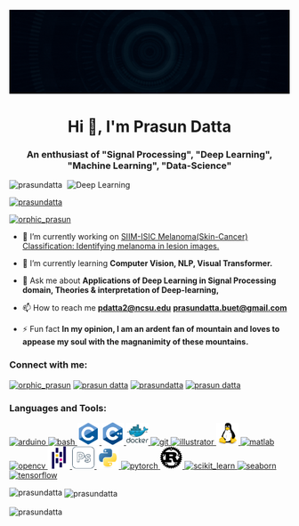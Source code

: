![MasterHead](https://github.com/PrasunDatta/PrasunDatta/blob/main/MyGif.gif)
<h1 align="center">Hi 👋, I'm Prasun Datta</h1>
<h3 align="center">An enthusiast of "Signal Processing", "Deep Learning", "Machine Learning", "Data-Science"</h3>
<img align="right" alt = "Deep Learning" width="400" src="https://editor.analyticsvidhya.com/uploads/95577cnn2.gif">

<p align="left"> <img src="https://komarev.com/ghpvc/?username=prasundatta&label=Profile%20views&color=0e75b6&style=flat" alt="prasundatta" /> </p>

<p align="left"> <a href="https://github.com/ryo-ma/github-profile-trophy"><img src="https://github-profile-trophy.vercel.app/?username=prasundatta" alt="prasundatta" /></a> </p>

<p align="left"> <a href="https://twitter.com/orphic_prasun" target="blank"><img src="https://img.shields.io/twitter/follow/orphic_prasun?logo=twitter&style=for-the-badge" alt="orphic_prasun" /></a> </p>

- 🔭 I’m currently working on [SIIM-ISIC Melanoma(Skin-Cancer) Classification: Identifying melanoma in lesion images.](kaggle.com/c/siim-isic-melanoma-classification)

- 🌱 I’m currently learning **Computer Vision, NLP, Visual Transformer.**

- 💬 Ask me about **Applications of Deep Learning in Signal Processing domain, Theories & interpretation of Deep-learning,**

- 📫 How to reach me **pdatta2@ncsu.edu** **prasundatta.buet@gmail.com**

- ⚡ Fun fact **In my opinion, I am an ardent fan of mountain and loves to appease my soul with the magnanimity of these mountains.**

<h3 align="left">Connect with me:</h3>
<p align="left">
<a href="https://twitter.com/orphic_prasun" target="blank"><img align="center" src="https://raw.githubusercontent.com/rahuldkjain/github-profile-readme-generator/master/src/images/icons/Social/twitter.svg" alt="orphic_prasun" height="30" width="40" /></a>
<a href="https://linkedin.com/in/prasun-datta-1120b4146" target="blank"><img align="center" src="https://raw.githubusercontent.com/rahuldkjain/github-profile-readme-generator/master/src/images/icons/Social/linked-in-alt.svg" alt="prasun datta" height="30" width="40" /></a>
<a href="https://kaggle.com/prasundatta" target="blank"><img align="center" src="https://raw.githubusercontent.com/rahuldkjain/github-profile-readme-generator/master/src/images/icons/Social/kaggle.svg" alt="prasundatta" height="30" width="40" /></a>
<a href="https://fb.com/prasun.datta.1426" target="blank"><img align="center" src="https://raw.githubusercontent.com/rahuldkjain/github-profile-readme-generator/master/src/images/icons/Social/facebook.svg" alt="prasun datta" height="30" width="40" /></a>
</p>

<h3 align="left">Languages and Tools:</h3>
<p align="left"> <a href="https://www.arduino.cc/" target="_blank" rel="noreferrer"> <img src="https://cdn.worldvectorlogo.com/logos/arduino-1.svg" alt="arduino" width="40" height="40"/> </a> <a href="https://www.gnu.org/software/bash/" target="_blank" rel="noreferrer"> <img src="https://www.vectorlogo.zone/logos/gnu_bash/gnu_bash-icon.svg" alt="bash" width="40" height="40"/> </a> <a href="https://www.cprogramming.com/" target="_blank" rel="noreferrer"> <img src="https://raw.githubusercontent.com/devicons/devicon/master/icons/c/c-original.svg" alt="c" width="40" height="40"/> </a> <a href="https://www.w3schools.com/cpp/" target="_blank" rel="noreferrer"> <img src="https://raw.githubusercontent.com/devicons/devicon/master/icons/cplusplus/cplusplus-original.svg" alt="cplusplus" width="40" height="40"/> </a> <a href="https://www.docker.com/" target="_blank" rel="noreferrer"> <img src="https://raw.githubusercontent.com/devicons/devicon/master/icons/docker/docker-original-wordmark.svg" alt="docker" width="40" height="40"/> </a> <a href="https://git-scm.com/" target="_blank" rel="noreferrer"> <img src="https://www.vectorlogo.zone/logos/git-scm/git-scm-icon.svg" alt="git" width="40" height="40"/> </a> <a href="https://www.adobe.com/in/products/illustrator.html" target="_blank" rel="noreferrer"> <img src="https://www.vectorlogo.zone/logos/adobe_illustrator/adobe_illustrator-icon.svg" alt="illustrator" width="40" height="40"/> </a> <a href="https://www.linux.org/" target="_blank" rel="noreferrer"> <img src="https://raw.githubusercontent.com/devicons/devicon/master/icons/linux/linux-original.svg" alt="linux" width="40" height="40"/> </a> <a href="https://www.mathworks.com/" target="_blank" rel="noreferrer"> <img src="https://upload.wikimedia.org/wikipedia/commons/2/21/Matlab_Logo.png" alt="matlab" width="40" height="40"/> </a> <a href="https://opencv.org/" target="_blank" rel="noreferrer"> <img src="https://www.vectorlogo.zone/logos/opencv/opencv-icon.svg" alt="opencv" width="40" height="40"/> </a> <a href="https://pandas.pydata.org/" target="_blank" rel="noreferrer"> <img src="https://raw.githubusercontent.com/devicons/devicon/2ae2a900d2f041da66e950e4d48052658d850630/icons/pandas/pandas-original.svg" alt="pandas" width="40" height="40"/> </a> <a href="https://www.photoshop.com/en" target="_blank" rel="noreferrer"> <img src="https://raw.githubusercontent.com/devicons/devicon/master/icons/photoshop/photoshop-line.svg" alt="photoshop" width="40" height="40"/> </a> <a href="https://www.python.org" target="_blank" rel="noreferrer"> <img src="https://raw.githubusercontent.com/devicons/devicon/master/icons/python/python-original.svg" alt="python" width="40" height="40"/> </a> <a href="https://pytorch.org/" target="_blank" rel="noreferrer"> <img src="https://www.vectorlogo.zone/logos/pytorch/pytorch-icon.svg" alt="pytorch" width="40" height="40"/> </a> <a href="https://www.rust-lang.org" target="_blank" rel="noreferrer"> <img src="https://raw.githubusercontent.com/devicons/devicon/master/icons/rust/rust-plain.svg" alt="rust" width="40" height="40"/> </a> <a href="https://scikit-learn.org/" target="_blank" rel="noreferrer"> <img src="https://upload.wikimedia.org/wikipedia/commons/0/05/Scikit_learn_logo_small.svg" alt="scikit_learn" width="40" height="40"/> </a> <a href="https://seaborn.pydata.org/" target="_blank" rel="noreferrer"> <img src="https://seaborn.pydata.org/_images/logo-mark-lightbg.svg" alt="seaborn" width="40" height="40"/> </a> <a href="https://www.tensorflow.org" target="_blank" rel="noreferrer"> <img src="https://www.vectorlogo.zone/logos/tensorflow/tensorflow-icon.svg" alt="tensorflow" width="40" height="40"/> </a> </p>

<p><img align="left" src="https://github-readme-stats.vercel.app/api/top-langs?username=prasundatta&show_icons=true&locale=en&layout=compact" alt="prasundatta" /></p>

<p>&nbsp;<img align="center" src="https://github-readme-stats.vercel.app/api?username=prasundatta&show_icons=true&locale=en" alt="prasundatta" /></p>

<p><img align="center" src="https://github-readme-streak-stats.herokuapp.com/?user=prasundatta&" alt="prasundatta" /></p>
